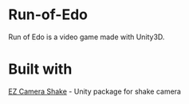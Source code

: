# Run-of-Edo
Run of Edo is a video game made with Unity3D. 

# Built with

[EZ Camera Shake](https://github.com/andersonaddo/EZ-Camera-Shake-Unity) - Unity package for shake camera